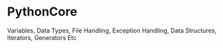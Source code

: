 # PythonCore
Variables, Data Types, File Handling, Exception Handling, Data Structures, Iterators, Generators Etc
